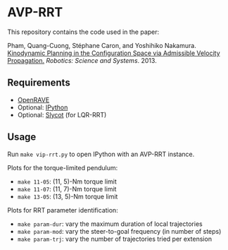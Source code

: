 # AVP-RRT

This repository contains the code used in the paper:

Pham, Quang-Cuong, Stéphane Caron, and Yoshihiko Nakamura. [Kinodynamic
Planning in the Configuration Space via Admissible Velocity
Propagation.](http://www.roboticsproceedings.org/rss09/p52.html) *Robotics:
Science and Systems*. 2013.

## Requirements

- [OpenRAVE](http://openrave.org)
- Optional: [IPython](http://ipython.org/)
- Optional: [Slycot](https://github.com/avventi/Slycot) (for LQR-RRT)

## Usage

Run `make vip-rrt.py` to open IPython with an AVP-RRT instance.

Plots for the torque-limited pendulum:

- `make 11-05`: (11, 5)-Nm torque limit
- `make 11-07`: (11, 7)-Nm torque limit
- `make 13-05`: (13, 5)-Nm torque limit

Plots for RRT parameter identification:

- `make param-dur`: vary the maximum duration of local trajectories
- `make param-mod`: vary the steer-to-goal frequency (in number of steps)
- `make param-trj`: vary the number of trajectories tried per extension
